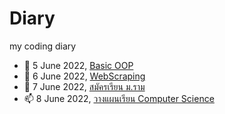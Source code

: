 # Diary
my coding diary

- 👋 5 June 2022, [Basic OOP](https://github.com/how2ai4all/Diary/blob/main/BasicOOP.ipynb)
- 👀 6 June 2022, [WebScraping](https://github.com/how2ai4all/Diary/blob/main/BasicOOP.ipynb)
- 💞️ 7 June 2022, [สมัครเรียน ม.ราม](https://www.youtube.com/watch?v=UdKbHCmEIFE)
- 📫 8 June 2022, [วางแผนเรียน Computer Science](https://www.youtube.com/watch?v=OWF9jqJQigk&t=7s)
